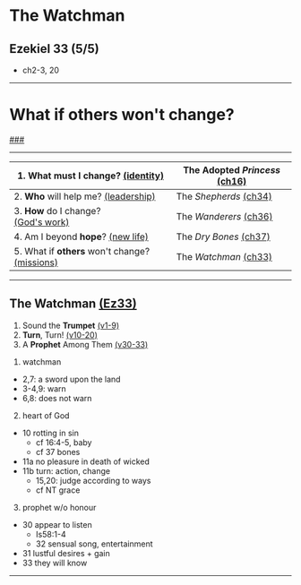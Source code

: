 <!-- .slide: <%= bg("unsplash-Jztmx9yqjBw-stars.jpg") %> id="title" -->
# The Watchman
## Ezekiel 33 (5/5)

>>>
+ ch2-3, 20

---
<!-- .slide: data-background="white" -->
# What if **others** won't change?

[###](#/outline "secret")

---

| 1. **What** must I change? [(identity)](# "ref") | The Adopted *Princess* [(ch16)](# "ref") |
| --- | --- |
| 2. **Who** will help me? [(leadership)](# "ref") | The *Shepherds* [(ch34)](# "ref") |
| 3. **How** do I change? <br>[(God's work)](# "ref") | The *Wanderers* [(ch36)](# "ref") |
| 4. Am I beyond **hope**? [(new life)](# "ref") | The *Dry Bones* [(ch37)](# "ref") |
| 5. What if **others** won't change? [(missions)](# "ref") | The *Watchman* [(ch33)](# "ref") |

---
<!-- .slide: <%= bg("unsplash-Jztmx9yqjBw-stars.jpg") %> id="outline" class="outline" -->
## The Watchman [(Ez33)](# "ref")
1. Sound the **Trumpet** [(v1-9)](# "ref")
2. **Turn**, Turn! [(v10-20)](# "ref")
3. A **Prophet** Among Them [(v30-33)](# "ref")

>>>
1. watchman
  + 2,7: a sword upon the land
  + 3-4,9: warn
  + 6,8: does not warn
2. heart of God
  + 10 rotting in sin
    + cf 16:4-5, baby
    + cf 37 bones
  + 11a no pleasure in death of wicked
  + 11b turn: action, change
    + 15,20: judge according to ways
    + cf NT grace
3. prophet w/o honour
  + 30 appear to listen
    + Is58:1-4
    + 32 sensual song, entertainment
  + 31 lustful desires + gain
  + 33 they will know

---
<!-- .slide: <%= bg("unsplash-Jztmx9yqjBw-stars.jpg") %> class="empty" -->

